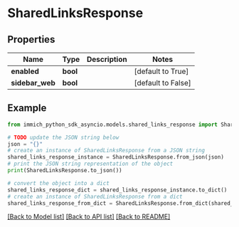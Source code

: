# SharedLinksResponse


## Properties

Name | Type | Description | Notes
------------ | ------------- | ------------- | -------------
**enabled** | **bool** |  | [default to True]
**sidebar_web** | **bool** |  | [default to False]

## Example

```python
from immich_python_sdk_asyncio.models.shared_links_response import SharedLinksResponse

# TODO update the JSON string below
json = "{}"
# create an instance of SharedLinksResponse from a JSON string
shared_links_response_instance = SharedLinksResponse.from_json(json)
# print the JSON string representation of the object
print(SharedLinksResponse.to_json())

# convert the object into a dict
shared_links_response_dict = shared_links_response_instance.to_dict()
# create an instance of SharedLinksResponse from a dict
shared_links_response_from_dict = SharedLinksResponse.from_dict(shared_links_response_dict)
```
[[Back to Model list]](../README.md#documentation-for-models) [[Back to API list]](../README.md#documentation-for-api-endpoints) [[Back to README]](../README.md)



